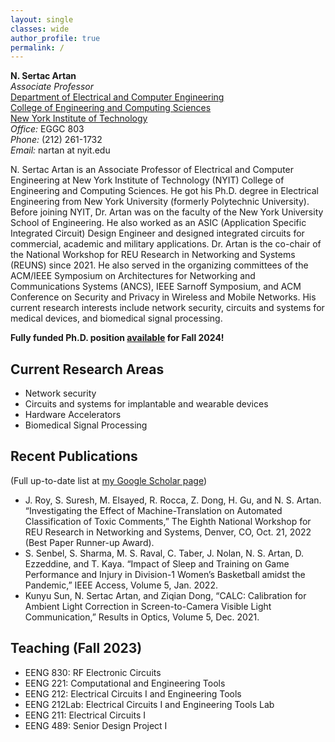 ```yaml
---
layout: single
classes: wide
author_profile: true
permalink: /
---
```


__N. Sertac Artan__<br>
_Associate Professor_<br>
[Department of Electrical and Computer Engineering](https://www.nyit.edu/departments/electrical_and_computer_engineering)<br>
[College of Engineering and Computing Sciences](https://www.nyit.edu/engineering)<br>
[New York Institute of Technology](https://www.nyit.edu)<br>
_Office:_ EGGC 803<br>
_Phone:_ (212) 261-1732<br>
_Email:_ nartan at nyit.edu <br>

N. Sertac Artan is an Associate Professor of Electrical and Computer Engineering at New York Institute of Technology (NYIT) College of Engineering and Computing Sciences. He got his Ph.D. degree in Electrical Engineering from New York University (formerly Polytechnic University).  Before joining NYIT, Dr. Artan was on the faculty of the New York University School of Engineering. He also worked as an ASIC (Application Specific Integrated Circuit) Design Engineer and designed integrated circuits for commercial, academic and military applications.  Dr. Artan is the co-chair of the National Workshop for REU Research in Networking and Systems (REUNS) since 2021. He also served in the organizing committees of the ACM/IEEE Symposium on Architectures for Networking and Communications Systems (ANCS), IEEE Sarnoff Symposium, and ACM Conference on Security and Privacy in Wireless and Mobile Networks. His current research interests include network security, circuits and systems for medical devices, and biomedical signal processing.

**Fully funded Ph.D. position [available](/positions/) for Fall 2024!**

## Current Research Areas

* Network security
* Circuits and systems for implantable and wearable devices
* Hardware Accelerators
* Biomedical Signal Processing 

## Recent Publications 
(Full up-to-date list at [my Google Scholar page](https://scholar.google.com/citations?hl=en&user=R40hLTYAAAAJ&pagesize=80&view_op=list_works))
* J. Roy, S. Suresh, M. Elsayed, R. Rocca, Z. Dong, H. Gu, and N. S. Artan. “Investigating the Effect of Machine-Translation on Automated Classification of Toxic Comments,” The Eighth National Workshop for REU Research in Networking and Systems, Denver, CO, Oct. 21, 2022 (Best Paper Runner-up Award).
* S. Senbel, S. Sharma, M. S. Raval, C. Taber, J. Nolan, N. S. Artan, D. Ezzeddine, and T. Kaya. “Impact of Sleep and Training on Game Performance and Injury in Division-1 Women’s Basketball amidst the Pandemic,” IEEE Access, Volume 5, Jan. 2022.
* Kunyu Sun, N. Sertac Artan, and Ziqian Dong, “CALC: Calibration for Ambient Light Correction in Screen-to-Camera Visible Light Communication,” Results in Optics, Volume 5, Dec. 2021.

## Teaching (Fall 2023)
*   EENG 830: RF Electronic Circuits
*   EENG 221: Computational and Engineering Tools
*   EENG 212: Electrical Circuits I and Engineering Tools
*   EENG 212Lab: Electrical Circuits I and Engineering Tools Lab
*   EENG 211: Electrical Circuits I
*   EENG 489: Senior Design Project I

